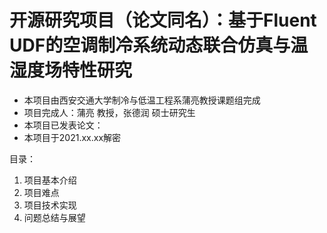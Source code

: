 # 开源研究项目（论文同名）：基于Fluent UDF的空调制冷系统动态联合仿真与温湿度场特性研究
* 本项目由西安交通大学制冷与低温工程系蒲亮教授课题组完成
* 项目完成人：蒲亮 教授，张德润 硕士研究生
* 本项目已发表论文：
* 本项目于2021.xx.xx解密

目录：
1. 项目基本介绍
2. 项目难点
3. 项目技术实现
4. 问题总结与展望
